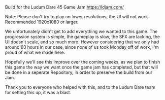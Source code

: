 Build for the Ludum Dare 45 Game Jam
https://ldjam.com/

Note: Please don't try to play on lower resolutions, the UI will not work. Recommended 1920x1080 or larger.

We unfortunately didn't get to add everything we wanted to this game. The progression system is simple, the gameplay is slow, the SFX are lacking, the UI doesn't scale, and so much more. However considering that we only had around 60 hours in our case, since none of us took Monday off of work, I'm proud of what we made here.

Hopefully we'll see this improve over the coming weeks, as we plan to finish this game the way we want once the game jam has completed, but that will be done in a seperate Repository, in order to preserve the build from our Jam.

Thank you to everyone who helped with this, and to the Ludum Dare team for setting this up, it was a blast.